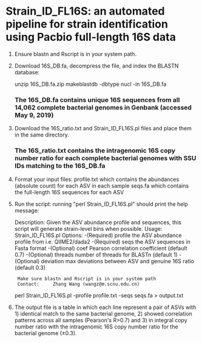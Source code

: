 # Strain_ID_FL16S: an automated pipeline for strain identification using Pacbio full-length 16S data

1. Ensure blastn and Rscript is in your system path.
2. Download 16S_DB.fa, decompress the file, and index the BLASTN database:
   
   unzip 16S_DB.fa.zip
   makeblastdb -dbtype nucl -in 16S_DB.fa
   
   ### The 16S_DB.fa contains unique 16S sequences from all 14,062 complete bacterial genomes in Genbank (accessed May 9, 2019) ###
3. Download the 16S_ratio.txt and Strain_ID_FL16S.pl files and place them in the same directory.
   ### The 16S_ratio.txt contains the intragenomic 16S copy number ratio for each complete bacterial genomes with SSU IDs matching to the 16S_DB.fa ### 
4. Format your input files: 
   profile.txt which contains the abundances (absolute count) for each ASV in each sample
   seqs.fa which contains the full-length 16S sequences for each ASV
   
5. Run the script:
   running "perl Strain_ID_FL16S.pl" should print the help message:
   
   Description: Given the ASV abundance profile and sequences, this script will generate strain-level bins when possible.
   Usage: Strain_ID_FL16S.pl <options>
        Options:
                -(Required) profile the ASV abundance profile from i.e. QIIME2/dada2
                -(Required) seqs the ASV sequences in Fasta format
                -(Optional) coef Pearson correlation coefficient (default 0.7)
                -(Optional) threads number of threads for BLASTn (default 1)
                -(Optional) deviation max deviations between ASV and genuine 16S ratio (default 0.3)
   
        Make sure blastn and Rscript is in your system path
        Contact:     Zhang Wang (wangz@m.scnu.edu.cn)

   perl Strain_ID_FL16S.pl -profile profile.txt -seqs seqs.fa > output.txt
   
 6. The output file is a table in which each line represent a pair of ASVs with 1) identical match to the same bacterial genome, 2) showed correlation patterns across all samples (Pearson's R>0.7) and 3) in integral copy number ratio with the intragenomic 16S copy number ratio for the bacterial genome (±0.3).
 
 
   


